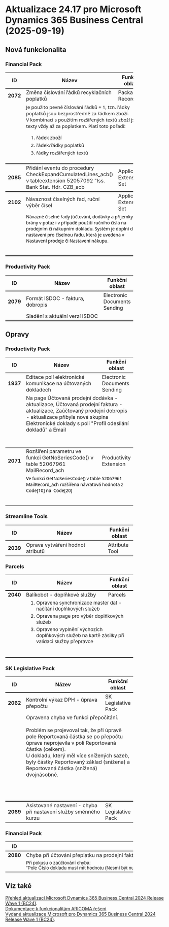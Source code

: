 ﻿# Aktualizace 24.17 pro Microsoft Dynamics 365 Business Central (2025-09-19)

## Nová funkcionalita

### Financial Pack
<table style="width:80%"><tr><th style="width:8%">ID</th><th style="width:70%">Název</th><th style="width:22%">Funkční oblast</th></tr>
<tr>
        <td style="border-top: 2px solid #000;"><b>2072</b></td>
        <td style="border-top: 2px solid #000;">Změna číslování řádků recyklačních poplatků</td>
        <td style="border-top: 2px solid #000;">Packaging Records</td>
        </tr><tr>
            <td style="border-bottom: 2px solid #000;"></td>
            <td style="border-bottom: 2px solid #000;" colspan="2"><div><p style="box-sizing:border-box;margin:0px 0px 16px;font-size:15px;font-family:&quot;Segoe UI&quot;, -apple-system, BlinkMacSystemFont, Roboto, &quot;Helvetica Neue&quot;, Helvetica, Ubuntu, Arial, sans-serif, &quot;Apple Color Emoji&quot;, &quot;Segoe UI Emoji&quot;, &quot;Segoe UI Symbol&quot;;">Je použito pevné číslování řádků + 1, tzn. řádky poplatků jsou bezprostředně za řádkem zboží.<br style="box-sizing:border-box;">V kombinaci s použitím rozšířených textů zboží jsou texty vždy až za poplatkem. Platí toto pořadí: </p><ol style="box-sizing:border-box;margin:0px;padding-left:32px;font-size:15px;font-family:&quot;Segoe UI&quot;, -apple-system, BlinkMacSystemFont, Roboto, &quot;Helvetica Neue&quot;, Helvetica, Ubuntu, Arial, sans-serif, &quot;Apple Color Emoji&quot;, &quot;Segoe UI Emoji&quot;, &quot;Segoe UI Symbol&quot;;"><li style="box-sizing:border-box;">řádek zboží </li><li style="box-sizing:border-box;margin-top:4px;">řádek/řádky poplatků </li><li style="box-sizing:border-box;margin-top:4px;">řádky rozšířených textů </li> </ol><br> </div></td>
            </tr><tr>
        <td style="border-top: 2px solid #000;"><b>2085</b></td>
        <td style="border-top: 2px solid #000;">Přidání eventu do procedury CheckExpandCumulatedLines_acb() v tableextension 52057092 "Iss. Bank Stat. Hdr. CZB_acb</td>
        <td style="border-top: 2px solid #000;">Application Extension Set</td>
        </tr><tr>
        <td style="border-top: 2px solid #000;"><b>2102</b></td>
        <td style="border-top: 2px solid #000;">Návaznost číselných řad, ruční výběr čísel</td>
        <td style="border-top: 2px solid #000;">Application Extension Set</td>
        </tr><tr>
            <td style="border-bottom: 2px solid #000;"></td>
            <td style="border-bottom: 2px solid #000;" colspan="2"><div><p style="margin:0cm 0cm 10pt;font-size:11pt;font-family:Calibri, sans-serif;"><span style="font-size:10.5pt;font-family:&quot;Segoe UI&quot;,sans-serif;color:black;background:white;">Návazné číselné řady
(účtování, dodávky a příjemky) jsou brány v potaz i v případě použití ručního
čísla na prodejním či nákupním dokladu. Systém je doplní dle nastavení pro
číselnou řadu, která je uvedena v Nastavení prodeje či Nastavení nákupu.</span> </p><br> </div></td>
            </tr> </table>

### Productivity Pack
<table style="width:80%"><tr><th style="width:8%">ID</th><th style="width:70%">Název</th><th style="width:22%">Funkční oblast</th></tr>
<tr>
        <td style="border-top: 2px solid #000;"><b>2079</b></td>
        <td style="border-top: 2px solid #000;">Formát ISDOC - faktura, dobropis</td>
        <td style="border-top: 2px solid #000;">Electronic Documents Sending</td>
        </tr><tr>
            <td style="border-bottom: 2px solid #000;"></td>
            <td style="border-bottom: 2px solid #000;" colspan="2"><div>Sladění s aktuální verzí ISDOC </div></td>
            </tr> </table>

## Opravy

### Productivity Pack
<table style="width:80%"><tr><th style="width:8%">ID</th><th style="width:70%">Název</th><th style="width:22%">Funkční oblast</th></tr>
<tr>
        <td style="border-top: 2px solid #000;"><b>1937</b></td>
        <td style="border-top: 2px solid #000;">Editace polí elektronické komunikace na účtovaných dokladech</td>
        <td style="border-top: 2px solid #000;">Electronic Documents Sending</td>
        </tr><tr>
            <td style="border-bottom: 2px solid #000;"></td>
            <td style="border-bottom: 2px solid #000;" colspan="2"><div style="box-sizing:border-box;">Na page Účtovaná prodejní dodávka - aktualizace, Účtovaná prodejní faktura - aktualizace, Zaúčtovaný prodejní dobropis - aktualizace přibyla nová skupina Elektronické doklady s poli &quot;Profil odesílání dokladů&quot; a Email </div><br><br></td>
            </tr><tr>
        <td style="border-top: 2px solid #000;"><b>2071</b></td>
        <td style="border-top: 2px solid #000;">Rozšíření parametru ve funkci GetNoSeriesCode() v table 52067961 MailRecord_ach</td>
        <td style="border-top: 2px solid #000;">Productivity Extension</td>
        </tr><tr>
            <td style="border-bottom: 2px solid #000;"></td>
            <td style="border-bottom: 2px solid #000;" colspan="2"><div><p style="margin:0cm 0cm 10pt;font-size:11pt;font-family:Calibri, sans-serif;"><span style="font-size:10.5pt;font-family:&quot;Segoe UI&quot;,sans-serif;color:black;background:white;">Ve funkci GetNoSeriesCode()
v table 52067961 MailRecord_ach rozšířena návratová hodnota z Code[10] na <span style="">&nbsp;</span>Code[20]</span> </p><br> </div></td>
            </tr> </table>

### Streamline Tools
<table style="width:80%"><tr><th style="width:8%">ID</th><th style="width:70%">Název</th><th style="width:22%">Funkční oblast</th></tr>
<tr>
        <td style="border-top: 2px solid #000;"><b>2039</b></td>
        <td style="border-top: 2px solid #000;">Oprava vytváření hodnot atributů</td>
        <td style="border-top: 2px solid #000;">Attribute Tool</td>
        </tr> </table>

### Parcels
<table style="width:80%"><tr><th style="width:8%">ID</th><th style="width:70%">Název</th><th style="width:22%">Funkční oblast</th></tr>
<tr>
        <td style="border-top: 2px solid #000;"><b>2040</b></td>
        <td style="border-top: 2px solid #000;">Balíkobot - doplňkové služby</td>
        <td style="border-top: 2px solid #000;">Parcels</td>
        </tr><tr>
            <td style="border-bottom: 2px solid #000;"></td>
            <td style="border-bottom: 2px solid #000;" colspan="2"><div><ol style="box-sizing:border-box;margin:0px 0px 16px;padding-left:32px;font-size:15px;"><li style="box-sizing:border-box;">Opravena synchronizace master dat - načítání doplňkových služeb </li><li style="box-sizing:border-box;margin-top:4px;">Opravena page pro výběr doplňkových služeb </li><li style="box-sizing:border-box;margin-top:4px;">Opraveno vyplnění výchozích doplňkových služeb na kartě zásilky při validaci služby přepravce </li> </ol><br> </div></td>
            </tr> </table>

### SK Legislative Pack
<table style="width:80%"><tr><th style="width:8%">ID</th><th style="width:70%">Název</th><th style="width:22%">Funkční oblast</th></tr>
<tr>
        <td style="border-top: 2px solid #000;"><b>2062</b></td>
        <td style="border-top: 2px solid #000;">Kontrolní výkaz DPH - úprava přepočtu</td>
        <td style="border-top: 2px solid #000;">SK Legislative Pack</td>
        </tr><tr>
            <td style="border-bottom: 2px solid #000;"></td>
            <td style="border-bottom: 2px solid #000;" colspan="2"><div>Opravena chyba ve funkci přepočítání.&nbsp; </div><div><br> </div><div>Problém se projevoval tak, že při úpravě pole Reportovaná částka se po přepočtu úprava neprojevila v poli Reportovaná částka (celkem). </div><div>U dokladu, který měl více snížených sazeb, byly částky Reportovaný základ (snížena) a Reportovaná částka (snížená) dvojnásobné. </div><div><br> </div><div><p style="margin:0cm 0cm 8pt;font-size:12pt;font-family:Aptos, sans-serif;"><br> </p><br> </div></td>
            </tr><tr>
        <td style="border-top: 2px solid #000;"><b>2069</b></td>
        <td style="border-top: 2px solid #000;">Asistované nastavení - chyba při nastavení služby směnného kurzu</td>
        <td style="border-top: 2px solid #000;">SK Legislative Pack</td>
        </tr> </table>

### Financial Pack
<table style="width:80%"><tr><th style="width:8%">ID</th><th style="width:70%">Název</th><th style="width:22%">Funkční oblast</th></tr>
<tr>
        <td style="border-top: 2px solid #000;"><b>2080</b></td>
        <td style="border-top: 2px solid #000;">Chyba při účtování přeplatku na prodejní faktuře</td>
        <td style="border-top: 2px solid #000;">Application Extension Set</td>
        </tr><tr>
            <td style="border-bottom: 2px solid #000;"></td>
            <td style="border-bottom: 2px solid #000;" colspan="2"><div><span style="font-family:Calibri, sans-serif;font-size:14.6667px;display:inline !important;">Při pokusu o zaúčtování chyba: &quot;Pole&nbsp;Číslo&nbsp;dokladu&nbsp;musí&nbsp;mít&nbsp;hodnotu&nbsp;(Nesmí&nbsp;být&nbsp;nula&nbsp;nebo&nbsp;prázdné)&nbsp;v&nbsp;tabulce&nbsp;Řádek&nbsp;finančního&nbsp;deníku:&nbsp;Název&nbsp;šablony&nbsp;deníku=,&nbsp;Název&nbsp;listu&nbsp;deníku=,&nbsp;Číslo&nbsp;řádku=0.&quot;</span><br> </div></td>
            </tr> </table>

## Viz také 

[Přehled aktualizací Microsoft Dynamics 365 Business Central 2024 Release Wave 1 (BC24)](Updates-bc24.md).  
[Dokumentace k funkcionalitám ARICOMA řešení](https://www.aricoma.com/docs/cs-cz/dynamics365/business-central/Solutions/solutions.html).    
[Vydané aktualizace Microsoft pro Dynamics 365 Business Central 2024 Release Wave 1 (BC24)](https://learn.microsoft.com/en-us/dynamics365/business-central/dev-itpro/whatsnew/whatsnew-update-24-1). 

